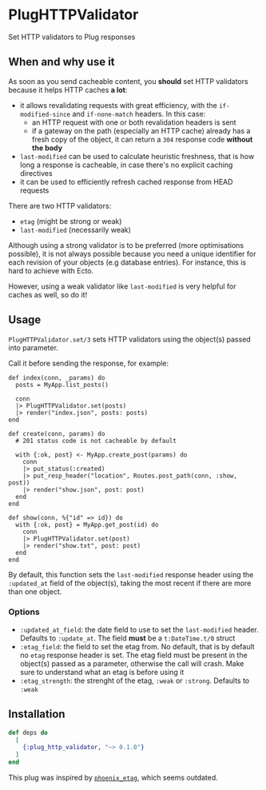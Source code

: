 # PlugHTTPValidator

Set HTTP validators to Plug responses

## When and why use it

As soon as you send cacheable content, you **should** set HTTP validators because it helps HTTP
caches **a lot**:
- it allows revalidating requests with great efficiency, with the `if-modified-since` and
`if-none-match` headers. In this case:
  - an HTTP request with one or both revalidation headers is sent
  - if a gateway on the path (especially an HTTP cache) already has a fresh copy of the object, it can
  return a `304` response code **without the body**
- `last-modified` can be used to calculate heuristic freshness, that is how long a response is
cacheable, in case there's no explicit caching directives
- it can be used to efficiently refresh cached response from HEAD requests

There are two HTTP validators:
- `etag` (might be strong or weak)
- `last-modified` (necessarily weak)

Although using a strong validator is to be preferred (more optimisations possible), it is not
always possible because you need a unique identifier for each revision of your objects (e.g
database entries). For instance, this is hard to achieve with Ecto.

However, using a weak validator like `last-modified` is very helpful for caches as well, so do it!

## Usage

`PlugHTTPValidator.set/3` sets HTTP validators using the object(s) passed into parameter.

Call it before sending the response, for example:

    def index(conn, _params) do
      posts = MyApp.list_posts()

      conn
      |> PlugHTTPValidator.set(posts)
      |> render("index.json", posts: posts)
    end

    def create(conn, params) do
      # 201 status code is not cacheable by default

      with {:ok, post} <- MyApp.create_post(params) do
        conn
        |> put_status(:created)
        |> put_resp_header("location", Routes.post_path(conn, :show, post))
        |> render("show.json", post: post)
      end
    end

    def show(conn, %{"id" => id}) do
      with {:ok, post} = MyApp.get_post(id) do
        conn
        |> PlugHTTPValidator.set(post)
        |> render("show.txt", post: post)
      end
    end

By default, this function sets the `last-modified` response header using the `:updated_at`
field of the object(s), taking the most recent if there are more than one object.

### Options

- `:updated_at_field`: the date field to use to set the `last-modified` header. Defaults to
`:update_at`. The field **must** be a `t:DateTime.t/0` struct
- `:etag_field`: the field to set the etag from. No default, that is by default no `etag`
response header is set. The etag field must be present in the object(s) passed as a parameter,
otherwise the call will crash. Make sure to understand what an etag is before using it
- `:etag_strength`: the strenght of the etag, `:weak` or `:strong`. Defaults to `:weak`

## Installation

```elixir
def deps do
  [
    {:plug_http_validator, "~> 0.1.0"}
  ]
end
```

This plug was inspired by [`phoenix_etag`](https://github.com/michalmuskala/phoenix_etag),
which seems outdated.
